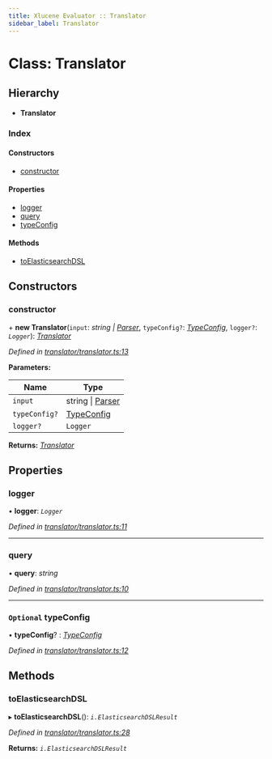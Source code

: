 ```yaml
---
title: Xlucene Evaluator :: Translator
sidebar_label: Translator
---
```


# Class: Translator

## Hierarchy

* **Translator**

### Index

#### Constructors

* [constructor](translator.md#constructor)

#### Properties

* [logger](translator.md#logger)
* [query](translator.md#query)
* [typeConfig](translator.md#optional-typeconfig)

#### Methods

* [toElasticsearchDSL](translator.md#toelasticsearchdsl)

## Constructors

###  constructor

\+ **new Translator**(`input`: *string | [Parser](parser.md)*, `typeConfig?`: *[TypeConfig](../interfaces/typeconfig.md)*, `logger?`: *`Logger`*): *[Translator](translator.md)*

*Defined in [translator/translator.ts:13](https://github.com/terascope/teraslice/blob/5e4063e2/packages/xlucene-evaluator/src/translator/translator.ts#L13)*

**Parameters:**

Name | Type |
------ | ------ |
`input` | string \| [Parser](parser.md) |
`typeConfig?` | [TypeConfig](../interfaces/typeconfig.md) |
`logger?` | `Logger` |

**Returns:** *[Translator](translator.md)*

## Properties

###  logger

• **logger**: *`Logger`*

*Defined in [translator/translator.ts:11](https://github.com/terascope/teraslice/blob/5e4063e2/packages/xlucene-evaluator/src/translator/translator.ts#L11)*

___

###  query

• **query**: *string*

*Defined in [translator/translator.ts:10](https://github.com/terascope/teraslice/blob/5e4063e2/packages/xlucene-evaluator/src/translator/translator.ts#L10)*

___

### `Optional` typeConfig

• **typeConfig**? : *[TypeConfig](../interfaces/typeconfig.md)*

*Defined in [translator/translator.ts:12](https://github.com/terascope/teraslice/blob/5e4063e2/packages/xlucene-evaluator/src/translator/translator.ts#L12)*

## Methods

###  toElasticsearchDSL

▸ **toElasticsearchDSL**(): *`i.ElasticsearchDSLResult`*

*Defined in [translator/translator.ts:28](https://github.com/terascope/teraslice/blob/5e4063e2/packages/xlucene-evaluator/src/translator/translator.ts#L28)*

**Returns:** *`i.ElasticsearchDSLResult`*
